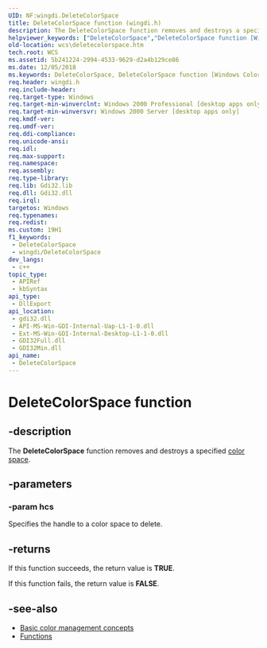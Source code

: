 ```yaml
---
UID: NF:wingdi.DeleteColorSpace
title: DeleteColorSpace function (wingdi.h)
description: The DeleteColorSpace function removes and destroys a specified color space.
helpviewer_keywords: ["DeleteColorSpace","DeleteColorSpace function [Windows Color System]","_color_DeleteColorSpace","wcs.deletecolorspace","wingdi/DeleteColorSpace"]
old-location: wcs\deletecolorspace.htm
tech.root: WCS
ms.assetid: 5b241224-2994-4533-9629-d2a4b129ce86
ms.date: 12/05/2018
ms.keywords: DeleteColorSpace, DeleteColorSpace function [Windows Color System], _color_DeleteColorSpace, wcs.deletecolorspace, wingdi/DeleteColorSpace
req.header: wingdi.h
req.include-header: 
req.target-type: Windows
req.target-min-winverclnt: Windows 2000 Professional [desktop apps only]
req.target-min-winversvr: Windows 2000 Server [desktop apps only]
req.kmdf-ver: 
req.umdf-ver: 
req.ddi-compliance: 
req.unicode-ansi: 
req.idl: 
req.max-support: 
req.namespace: 
req.assembly: 
req.type-library: 
req.lib: Gdi32.lib
req.dll: Gdi32.dll
req.irql: 
targetos: Windows
req.typenames: 
req.redist: 
ms.custom: 19H1
f1_keywords:
 - DeleteColorSpace
 - wingdi/DeleteColorSpace
dev_langs:
 - c++
topic_type:
 - APIRef
 - kbSyntax
api_type:
 - DllExport
api_location:
 - gdi32.dll
 - API-MS-Win-GDI-Internal-Uap-L1-1-0.dll
 - Ext-MS-Win-GDI-Internal-Desktop-L1-1-0.dll
 - GDI32Full.dll
 - GDI32Min.dll
api_name:
 - DeleteColorSpace
---
```


# DeleteColorSpace function


## -description

The <b>DeleteColorSpace</b> function removes and destroys a specified [color space](/windows/win32/wcs/c).

## -parameters

### -param hcs

Specifies the handle to a color space to delete.

## -returns

If this function succeeds, the return value is <b>TRUE</b>.

If this function fails, the return value is <b>FALSE</b>.

## -see-also

* [Basic color management concepts](/windows/win32/wcs/basic-color-management-concepts)
* [Functions](/windows/win32/wcs/functions)
